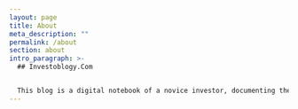 ```yaml
---
layout: page
title: About
meta_description: ""
permalink: /about
section: about
intro_paragraph: >-
  ## Investoblogy.Com


  This blog is a digital notebook of a novice investor, documenting the journey through the treacherous waters of the financial universe.
---
```


